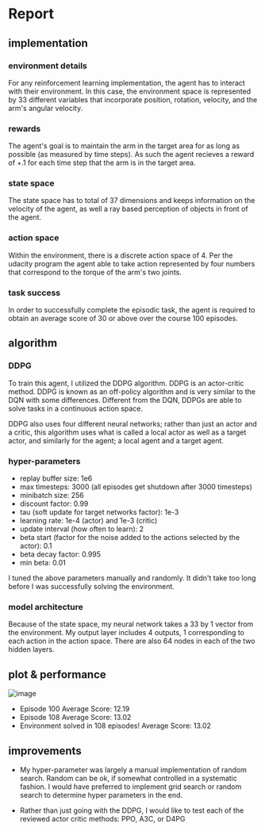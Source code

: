 # Report

## implementation

### environment details
For any reinforcement learning implementation, the agent has to interact with their environment. In this case, the environment space is represented by 33 different variables that incorporate position, rotation, velocity, and the arm's angular velocity.

### rewards
The agent's goal is to maintain the arm in the target area for as long as possible (as measured by time steps). As such the agent recieves a reward of +.1 for each time step that the arm is in the target area.

### state space
The state space has to total of 37 dimensions and keeps information on the velocity of the agent, as well a ray based perception of objects in front of the agent.

### action space
Within the environment, there is a discrete action space of 4. 
Per the udacity program the agent able to take action represented by four numbers that correspond to the torque of the arm's two joints. 

### task success
In order to successfully complete the episodic task, the agent is required to obtain an average score of 30 or above over the course 100 episodes.

## algorithm

### DDPG
To train this agent, I utilized the DDPG algorithm. DDPG is an actor-critic method. DDPG is known as an off-policy algorithm and is very similar to the DQN with some differences. Different from the DQN, DDPGs are able to solve tasks in a continuous action space.

DDPG also uses four different neural networks; rather than just an actor and a critic, this algorithm uses what is called a local actor as well as a target actor, and similarly for the agent; a local agent and a target agent.

### hyper-parameters

- replay buffer size: 1e6
- max timesteps: 3000 (all episodes get shutdown after 3000 timesteps)
- minibatch size: 256
- discount factor: 0.99
- tau (soft update for target networks factor): 1e-3
- learning rate: 1e-4 (actor) and 1e-3 (critic)
- update interval (how often to learn): 2
- beta start (factor for the noise added to the actions selected by the actor): 0.1
- beta decay factor: 0.995
- min beta: 0.01

I tuned the above parameters manually and randomly. It didn't take too long before I was successfully solving the environment. 

### model architecture
Because of the state space, my neural network takes a 33 by 1 vector from the environment. My output layer includes 4 outputs, 1 corresponding to each action in the action space. There are also 64 nodes in each of the two hidden layers.

## plot & performance
![image](https://user-images.githubusercontent.com/13371867/123744365-e5985c80-d86b-11eb-9c00-0676df93dc08.png)
- Episode 100	Average Score: 12.19
- Episode 108	Average Score: 13.02
- Environment solved in 108 episodes!	Average Score: 13.02

## improvements

- My hyper-parameter was largely a manual implementation of random search. Random can be ok, if somewhat controlled in a systematic fashion. I would have preferred to implement grid search or random search to determine hyper parameters in the end.

- Rather than just going with the DDPG, I would like to test each of the reviewed actor critic methods: PPO, A3C, or D4PG
